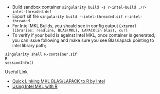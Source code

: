 - Build sandbox container ``` singularity build -s r-intel-build ./r-intel-threaded.def ```
- Export sif file ```singularity build r-intel-threaded.sif r-intel-threaded```
- For Intel MKL Builds, you should see in config output ```External libraries: readline, BLAS(MKL), LAPACK(in blas), curl```
- To verify if your build is against Intel MKL, once container is generated, you can issue following and make sure you see Blas/lapack pointing to intel library path;</br>
```
singularity shell R-container.sif
R
sessionInfo()
```
Useful Link
- [Quick Linking MKL BLAS/LAPACK to R by Intel](https://software.intel.com/content/www/us/en/develop/articles/quick-linking-intel-mkl-blas-lapack-to-r.html)
- [Using Intel MKL with R](https://software.intel.com/content/www/us/en/develop/articles/using-intel-mkl-with-r.html)
